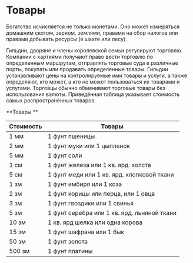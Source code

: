 # Товары

Богатство исчисляется не только монетами. Оно может измеряться домашним скотом, зерном, землями, правами на сбор налогов или правами добывать ресурсы (в шахте или лесу).

Гильдии, дворяне и члены королевской семьи регулируют торговлю. Компании с хартиями получают право вести торговлю по определенным маршрутам, отправлять торговые суда в различные порты, покупать или продавать определенные товары. Гильдии устанавливают цены на контролируемые ими товары и услуги, а также определяют, кто может, а кто не может пользоваться их товарами и услугами. Торговцы обычно обменивают торговые товары без использования валюты. Приведённая таблица указывает стоимость самых распространённых товаров.

**Товары **

| Стоимость | Товары                                      |
|-----------|---------------------------------------------|
| 1 мм      | 1 фунт пшеницы                              |
| 2 мм      | 1 фунт муки или 1 цыпленок                  |
| 5 мм      | 1 фунт соли                                 |
| 1 см      | 1 фунт железа или 1 кв. ярд. холста         |
| 5 см      | 1 фунт меди или 1 кв. ярд. хлопковой ткани  |
| 1 зм      | 1 фунт имбиря или 1 коза                    |
| 2 зм      | 1 фунт корицы или перца, или 1 овца         |
| 3 зм      | 1 фунт гвоздики или 1 свинья                |
| 5 зм      | 1 фунт серебра или 1 кв. ярд. льняной ткани |
| 10 зм     | 1 кв. ярд шелка или одна корова             |
| 15 зм     | 1 фунт шафрана или 1 бык                    |
| 50 зм     | 1 фунт золота                               |
| 500 зм    | 1 фунт платины                              | 